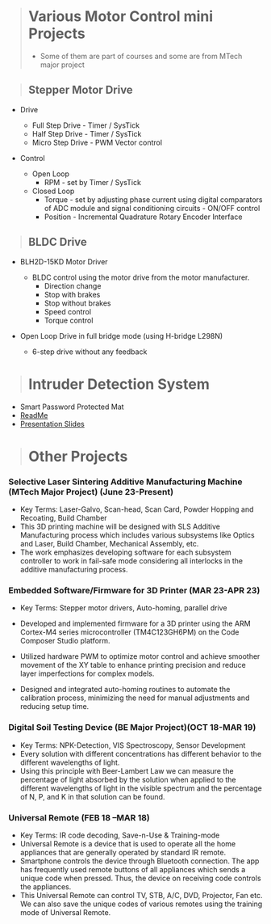 >#  Various Motor Control mini Projects
>
>* Some of them are part of courses and some are from MTech major project

>## Stepper Motor Drive

* Drive
  
  * Full Step Drive - Timer / SysTick
  * Half Step Drive - Timer / SysTick
  * Micro Step Drive - PWM Vector control
* Control
  * Open Loop
    * RPM - set by Timer / SysTick
  * Closed Loop
    * Torque - set by adjusting phase current using digital comparators of ADC module and signal conditioning circuits - ON/OFF control
    * Position - Incremental Quadrature Rotary Encoder Interface

>##  BLDC Drive

* BLH2D-15KD Motor Driver
  * BLDC control using the motor drive from the motor manufacturer.
    * Direction change
    * Stop with brakes
    * Stop without brakes
    * Speed control
    * Torque control
  
* Open Loop Drive in full bridge mode (using H-bridge L298N)
  * 6-step drive without any feedback

># Intruder Detection System
* Smart Password Protected Mat
* [ReadMe](https://github.com/sarvp/All-Projects/blob/main/ReadMe-Intruder%20Detection%20Mat.md) 
* [Presentation Slides](https://github.com/sarvp/All-Projects/blob/main/Intruder%20Detection%20Mat.pptx)

># Other Projects

### Selective Laser Sintering Additive Manufacturing Machine (MTech Major Project) (June 23-Present)
* Key Terms: Laser-Galvo, Scan-head, Scan Card, Powder Hopping and Recoating, Build Chamber
* This 3D printing machine will be designed with SLS Additive Manufacturing process which includes various subsystems like Optics and Laser, Build Chamber, Mechanical Assembly, etc. 
* The work emphasizes developing software for each subsystem controller to work in fail-safe mode considering all interlocks in the additive manufacturing process.
  
### Embedded Software/Firmware for 3D Printer (MAR 23-APR 23)
  * Key Terms: Stepper motor drivers, Auto-homing, parallel drive
  
* Developed and implemented firmware for a 3D printer using the ARM Cortex-M4 series microcontroller (TM4C123GH6PM) on the Code Composer Studio platform.
* Utilized hardware PWM to optimize motor control and achieve smoother movement of the XY table to enhance printing precision and reduce layer imperfections for complex models. 
* Designed and integrated auto-homing routines to automate the calibration process, minimizing the need for manual adjustments and reducing setup time.
  
### Digital Soil Testing Device	(BE Major Project)(OCT 18-MAR 19)   
* Key Terms: NPK-Detection, VIS Spectroscopy, Sensor Development
* Every solution with different concentrations has different behavior to the different wavelengths of light. 
* Using this principle with Beer-Lambert Law we can measure the percentage of light absorbed by the solution when applied to the different wavelengths of light in the visible spectrum and the percentage of N, P, and K in that solution can be found.

### Universal Remote	(FEB 18 –MAR 18)   
* Key Terms: IR code decoding, Save-n-Use & Training-mode
* Universal Remote is a device that is used to operate all the home appliances that are generally operated by standard IR remote.  
* Smartphone controls the device through Bluetooth connection. The app has frequently used remote buttons of all appliances which sends a unique code when pressed. Thus, the device on receiving code controls the appliances. 
* This Universal Remote can control TV, STB, A/C, DVD, Projector, Fan etc. We can also save the unique codes of various remotes using the training mode of Universal Remote.

